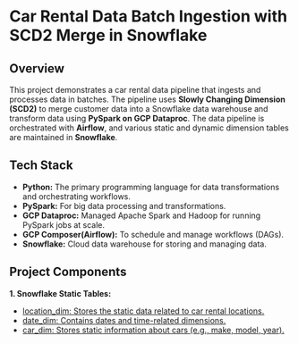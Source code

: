 # Car Rental Data Batch Ingestion with SCD2 Merge in Snowflake
## Overview

This project demonstrates a car rental data pipeline that ingests and processes data in batches. The pipeline uses **Slowly Changing Dimension (SCD2)** to merge customer data into a Snowflake data warehouse and transform data using **PySpark on GCP Dataproc**. The data pipeline is orchestrated with **Airflow**, and various static and dynamic dimension tables are maintained in **Snowflake**.

## Tech Stack

- **Python:** The primary programming language for data transformations and orchestrating workflows.
- **PySpark:** For big data processing and transformations.
- **GCP Dataproc:** Managed Apache Spark and Hadoop for running PySpark jobs at scale.
- **GCP Composer(Airflow):** To schedule and manage workflows (DAGs).
- **Snowflake:** Cloud data warehouse for storing and managing data.

## Project Components

**1. Snowflake Static Tables:**
- <ins>location_dim<ins>: Stores the static data related to car rental locations.
- <ins>date_dim<ins>: Contains dates and time-related dimensions.
- <ins>car_dim<ins>: Stores static information about cars (e.g., make, model, year).
